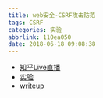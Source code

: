 ```yaml
---
title: web安全-CSRF攻击防范
tags: CSRF
categories: 实验
abbrlink: 110ea050
date: 2018-06-18 09:08:38
---
```


- [知乎Live直播](https://www.zhihu.com/lives/990172573447176192)
- [实验](http://www.cis.syr.edu/~wedu/seed/Labs_12.04/Web/Web_CSRF_Elgg/)
- [writeup](https://zhuanlan.zhihu.com/p/38169095)

